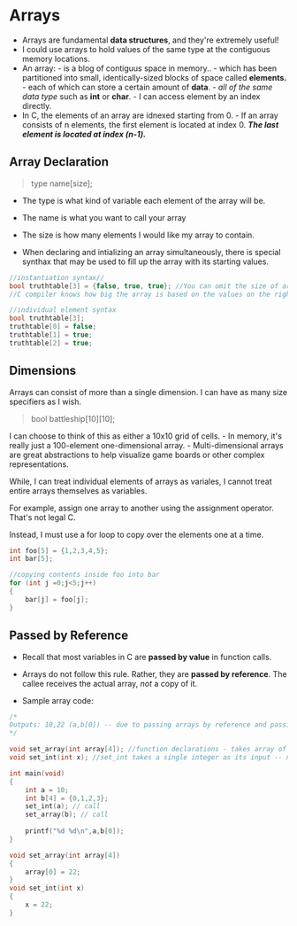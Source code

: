 # Arrays

- Arrays are fundamental **data structures**, and they're extremely useful!
- I could use arrays to hold values of the same type at the contiguous memory locations. 
- An array:
        - is a blog of contiguus space in memory..
        - which has been partitioned into small, identically-sized blocks of space called **elements.**
        - each of which can store a certain amount of **data**.
        - _all of the same data type_ such as **int** or **char**. 
        - I can access element by an index directly. 
- In C, the elements of an array are idnexed starting from 0. 
        - If an array consists of n elements, the first element is located at index 0. **_The last element is located at index (n-1)._**
        

## Array Declaration

> type name[size];
- The type is what kind of variable each element of the array will be. 
- The name is what you want to call your array
- The size is how many elements I would like my array to contain. 

- When declaring and intializing an array simultaneously, there is special synthax that may be used to fill up the array with its starting values. 

```c
//instantiation syntax//
bool truthtable[3] = {false, true, true}; //You can omit the size of array (3) to create an array -- no need to indicate the size of array beforehand.
//C compiler knows how big the array is based on the values on the right of equal sign. 

//individual element syntax
bool truthtable[3];
truthtable[0] = false;
truthtable[1] = true;
truthtable[2] = true;
```
## Dimensions
Arrays can consist of more than a single dimension. I can have as many size specifiers as I wish. 
> bool battleship[10][10];

I can choose to think of this as either a 10x10 grid of cells. 
        - In memory, it's really just a 100-element one-dimensional array.
        - Multi-dimensional arrays are great abstractions to help visualize game boards or other complex representations.
        
While, I can treat individual elements of arrays as variales, I cannot treat entire arrays themselves as variables.

For example, assign one array to another using the assignment operator. That's not legal C. 

Instead, I must use a for loop to copy over the elements one at a time. 

```c
int foo[5] = {1,2,3,4,5};
int bar[5];

//copying contents inside foo into bar
for (int j =0;j<5;j++)
{
    bar[j] = foo[j];
}
```
## Passed by Reference 
- Recall that most variables in C are **passed by value** in function calls. 
- Arrays do not follow this rule. Rather, they are **passed by reference**. The callee receives the actual array, _not_ a copy of it. 

- Sample array code:
```c
/*
Outputs: 10,22 (a,b[0]) -- due to passing arrays by reference and passing variables by values. 
*/

void set_array(int array[4]); //function declarations - takes array of 4 integer inputs -- no output (void)
void set_int(int x); //set_int takes a single integer as its input -- no output (void)

int main(void)
{
    int a = 10;
    int b[4] = {0,1,2,3};
    set_int(a); // call
    set_array(b); // call
    
    printf("%d %d\n",a,b[0]);
}

void set_array(int array[4])
{
    array[0] = 22;
}
void set_int(int x)
{
    x = 22;
}

```









